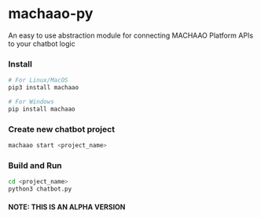 # machaao-py
An easy to use abstraction module for connecting MACHAAO Platform APIs to your chatbot logic

### Install
```bash
# For Linux/MacOS
pip3 install machaao

# For Windows
pip install machaao
```

### Create new chatbot project
```bash
machaao start <project_name>
```

### Build and Run
```bash
cd <project_name>
python3 chatbot.py
```

#### NOTE: THIS IS AN ALPHA VERSION